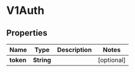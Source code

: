 
# V1Auth

## Properties
Name | Type | Description | Notes
------------ | ------------- | ------------- | -------------
**token** | **String** |  |  [optional]



